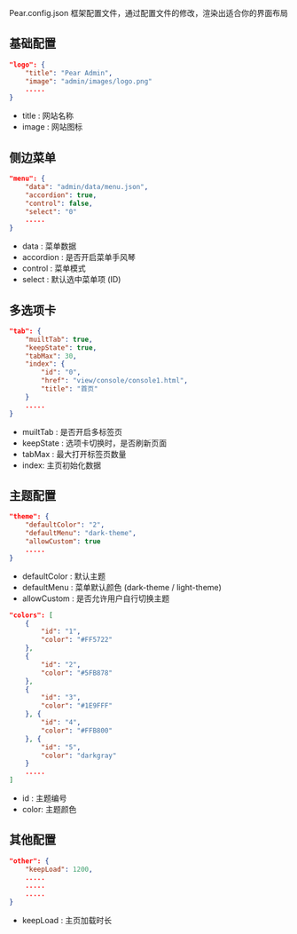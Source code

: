 
Pear.config.json 框架配置文件，通过配置文件的修改，渲染出适合你的界面布局


## 基础配置

```json
"logo": {
	"title": "Pear Admin",
	"image": "admin/images/logo.png"
	.....
}
```

- title : 网站名称
- image : 网站图标


## 侧边菜单

```json
"menu": {
	"data": "admin/data/menu.json",
	"accordion": true,
	"control": false,
	"select": "0"
	.....
}
```

- data : 菜单数据
- accordion : 是否开启菜单手风琴
- control : 菜单模式
- select : 默认选中菜单项 (ID)

## 多选项卡

```json
"tab": {
	"muiltTab": true,
	"keepState": true,
	"tabMax": 30,
	"index": {
		"id": "0",
		"href": "view/console/console1.html",
		"title": "首页"
	}
	.....
}
```

- muiltTab : 是否开启多标签页
- keepState : 选项卡切换时，是否刷新页面
- tabMax : 最大打开标签页数量
- index: 主页初始化数据

## 主题配置

```json
"theme": {
	"defaultColor": "2",
	"defaultMenu": "dark-theme",
	"allowCustom": true
	.....
}
```

- defaultColor : 默认主题
- defaultMenu : 菜单默认颜色 (dark-theme / light-theme)
- allowCustom : 是否允许用户自行切换主题

```json
"colors": [
	{
		"id": "1",
		"color": "#FF5722"
	},
	{
		"id": "2",
		"color": "#5FB878"
	},
	{
		"id": "3",
		"color": "#1E9FFF"
	}, {
		"id": "4",
		"color": "#FFB800"
	}, {
		"id": "5",
		"color": "darkgray"
	}
	.....
]
```

- id : 主题编号
- color: 主题颜色

## 其他配置

```json
"other": {
	"keepLoad": 1200,
	.....
	.....
	.....
}
```
- keepLoad : 主页加载时长
